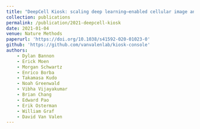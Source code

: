 ```yaml
---
title: "DeepCell Kiosk: scaling deep learning–enabled cellular image analysis with Kubernetes"
collection: publications
permalink: /publication/2021-deepcell-kiosk
date: 2021-01-04
venue: Nature Methods
paperurl: 'https://doi.org/10.1038/s41592-020-01023-0'
github: 'https://github.com/vanvalenlab/kiosk-console'
authors:
    - Dylan Bannon
    - Erick Moen
    - Morgan Schwartz
    - Enrico Borba
    - Takamasa Kudo
    - Noah Greenwald
    - Vibha Vijayakumar
    - Brian Chang
    - Edward Pao
    - Erik Osterman
    - William Graf
    - David Van Valen
---
```

